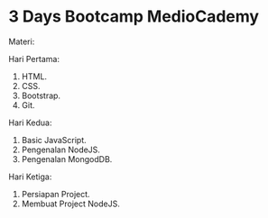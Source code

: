 # 3 Days Bootcamp MedioCademy

Materi:

Hari Pertama:

1. HTML.
2. CSS.
3. Bootstrap.
4. Git.

Hari Kedua:

1. Basic JavaScript.
2. Pengenalan NodeJS.
3. Pengenalan MongodDB.

Hari Ketiga:

1. Persiapan Project.
2. Membuat Project NodeJS.